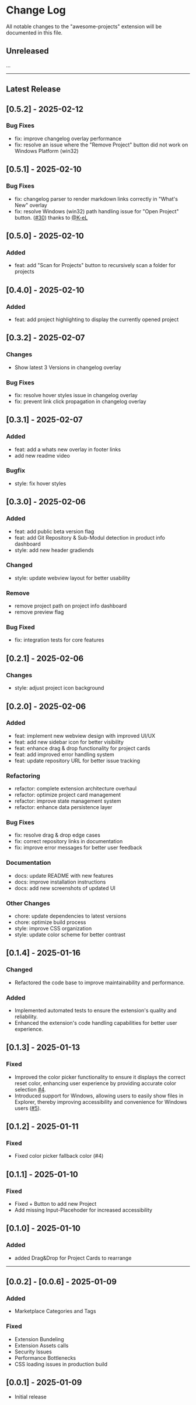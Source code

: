 # Change Log

All notable changes to the "awesome-projects" extension will be documented in this file.

## Unreleased
...

---
## Latest Release

## [0.5.2] - 2025-02-12

### Bug Fixes

- fix: improve changelog overlay performance
- fix: resolve an issue where the "Remove Project" button did not work on Windows Platform (win32)

## [0.5.1] - 2025-02-10

### Bug Fixes

- fix: changelog parser to render markdown links correctly in "What's New" overlay
- fix: resolve Windows (win32) path handling issue for "Open Project" button. ([#30](https://github.com/dermatz/vscode-ext-awesome-projects/issues/30)) thanks to [@K-eL](https://github.com/K-eL)

## [0.5.0] - 2025-02-10

### Added

- feat: add "Scan for Projects" button to recursively scan a folder for projects

## [0.4.0] - 2025-02-10

### Added

- feat: add project highlighting to display the currently opened project

## [0.3.2] - 2025-02-07

### Changes

- Show latest 3 Versions in changelog overlay

### Bug Fixes

- fix: resolve hover styles issue in changelog overlay
- fix: prevent link click propagation in changelog overlay

## [0.3.1] - 2025-02-07

### Added

- feat: add a whats new overlay in footer links
- add new readme video

### Bugfix

- style: fix hover styles

## [0.3.0] - 2025-02-06

### Added
- feat: add public beta version flag
- feat: add Git Repository & Sub-Modul detection in product info dashboard
- style: add new header gradiends

### Changed
- style: update webview layout for better usability

### Remove
- remove project path on project info dashboard
- remove preview flag

### Bug Fixed
- fix: integration tests for core features

## [0.2.1] - 2025-02-06

### Changes

- style: adjust project icon background

## [0.2.0] - 2025-02-06

### Added

- feat: implement new webview design with improved UI/UX
- feat: add new sidebar icon for better visibility
- feat: enhance drag & drop functionality for project cards
- feat: add improved error handling system
- feat: update repository URL for better issue tracking

### Refactoring

- refactor: complete extension architecture overhaul
- refactor: optimize project card management
- refactor: improve state management system
- refactor: enhance data persistence layer

### Bug Fixes

- fix: resolve drag & drop edge cases
- fix: correct repository links in documentation
- fix: improve error messages for better user feedback

### Documentation

- docs: update README with new features
- docs: improve installation instructions
- docs: add new screenshots of updated UI

### Other Changes

- chore: update dependencies to latest versions
- chore: optimize build process
- style: improve CSS organization
- style: update color scheme for better contrast


## [0.1.4] - 2025-01-16

### Changed

- Refactored the code base to improve maintainability and performance.

### Added

- Implemented automated tests to ensure the extension's quality and reliability.
- Enhanced the extension's code handling capabilities for better user experience.

## [0.1.3] - 2025-01-13

### Fixed

- Improved the color picker functionality to ensure it displays the correct reset color, enhancing user experience by providing accurate color selection [#4](https://github.com/dermatz/vscode-ext-awesome-projects/issues/4).
- Introduced support for Windows, allowing users to easily show files in Explorer, thereby improving accessibility and convenience for Windows users ([#5](https://github.com/dermatz/vscode-ext-awesome-projects/issues/5)).

## [0.1.2] - 2025-01-11

### Fixed

- Fixed color picker fallback color (#4)

## [0.1.1] - 2025-01-10

### Fixed

- Fixed + Button to add new Project
- Add missing Input-Placehoder for increased accessibility

## [0.1.0] - 2025-01-10

### Added

- added Drag&Drop for Project Cards to rearrange

----

## [0.0.2] - [0.0.6] - 2025-01-09

### Added

- Marketplace Categories and Tags

### Fixed

- Extension Bundeling
- Extension Assets calls
- Security Issues
- Performance Bottlenecks
- CSS loading issues in production build

## [0.0.1] - 2025-01-09

- Initial release
